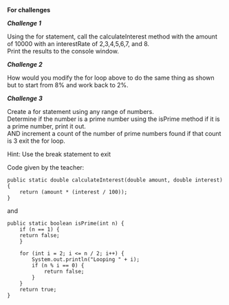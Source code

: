 **For challenges**

***Challenge 1***

Using the for statement, call the calculateInterest method with the amount of 10000 with an interestRate of 2,3,4,5,6,7, and 8. <br/>
Print the results to the console window.

***Challenge 2***

How would you modify the for loop above to do the same thing as shown but to start from 8% and work back to 2%.

***Challenge 3***

Create a for statement using any range of numbers.<br/>
Determine if the number is a prime number using the isPrime method if it is a prime number, print it out.<br/>
AND increment a count of the number of prime numbers found if that count is 3 exit the for loop.<br/>

Hint: Use the break statement to exit

Code given by the teacher:

    public static double calculateInterest(double amount, double interest) {
        return (amount * (interest / 100));
    }

and

    public static boolean isPrime(int n) {
        if (n == 1) {
        return false;
        }

        for (int i = 2; i <= n / 2; i++) {
            System.out.println("Looping " + i);
            if (n % i == 0) {
                return false;
            }
        }
        return true;
    }